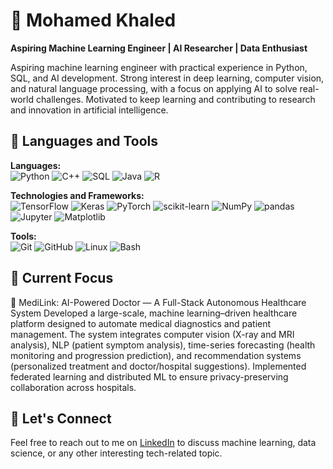 # 🚀 Mohamed Khaled  
**Aspiring Machine Learning Engineer | AI Researcher | Data Enthusiast**  

Aspiring machine learning engineer with practical experience in Python, SQL, and AI development. Strong interest in deep learning, computer vision, and natural language processing, with a focus on applying AI to solve real-world challenges. Motivated to keep learning and contributing to research and innovation in artificial intelligence.

## 🧰 Languages and Tools

**Languages:**  
![Python](https://img.shields.io/badge/-Python-3776AB?style=for-the-badge&logo=python&logoColor=white&logoWidth=25) ![C++](https://img.shields.io/badge/-C++-00599C?style=for-the-badge&logo=cplusplus&logoColor=white&logoWidth=25) ![SQL](https://img.shields.io/badge/-SQL-006A4D?style=for-the-badge&logo=postgresql&logoColor=white&logoWidth=25) ![Java](https://img.shields.io/badge/-Java-007396?style=for-the-badge&logo=java&logoColor=white&logoWidth=25) ![R](https://img.shields.io/badge/-R-276DC3?style=for-the-badge&logo=r&logoColor=white&logoWidth=25)

**Technologies and Frameworks:**  
![TensorFlow](https://img.shields.io/badge/-TensorFlow-FF6F00?style=for-the-badge&logo=tensorflow&logoColor=white&logoWidth=25) ![Keras](https://img.shields.io/badge/-Keras-D00000?style=for-the-badge&logo=keras&logoColor=white&logoWidth=25) ![PyTorch](https://img.shields.io/badge/-PyTorch-EE4C2C?style=for-the-badge&logo=pytorch&logoColor=white&logoWidth=25) ![scikit-learn](https://img.shields.io/badge/-scikit--learn-F7931E?style=for-the-badge&logo=scikit-learn&logoColor=white&logoWidth=25) ![NumPy](https://img.shields.io/badge/-NumPy-013243?style=for-the-badge&logo=numpy&logoColor=white&logoWidth=25) ![pandas](https://img.shields.io/badge/-pandas-150458?style=for-the-badge&logo=pandas&logoColor=white&logoWidth=25) ![Jupyter](https://img.shields.io/badge/-Jupyter-F37626?style=for-the-badge&logo=jupyter&logoColor=white&logoWidth=25) ![Matplotlib](https://img.shields.io/badge/-Matplotlib-005C5C?style=for-the-badge&logo=matplotlib&logoColor=white&logoWidth=25)

**Tools:**  
![Git](https://img.shields.io/badge/-Git-F05032?style=for-the-badge&logo=git&logoColor=white&logoWidth=25) ![GitHub](https://img.shields.io/badge/-GitHub-181717?style=for-the-badge&logo=github&logoColor=white&logoWidth=25) ![Linux](https://img.shields.io/badge/-Linux-000000?style=for-the-badge&logo=linux&logoColor=white&logoWidth=25) ![Bash](https://img.shields.io/badge/-Bash-4EAA25?style=for-the-badge&logo=gnu-bash&logoColor=white&logoWidth=25)


## 🌱 Current Focus

🚀 MediLink: AI-Powered Doctor — A Full-Stack Autonomous Healthcare System
Developed a large-scale, machine learning–driven healthcare platform designed to automate medical diagnostics and patient management. The system integrates computer vision (X-ray and MRI analysis), NLP (patient symptom analysis), time-series forecasting (health monitoring and progression prediction), and recommendation systems (personalized treatment and doctor/hospital suggestions). Implemented federated learning and distributed ML to ensure privacy-preserving collaboration across hospitals.

## 🤝 Let's Connect  

Feel free to reach out to me on [LinkedIn](https://www.linkedin.com/in/mohamed-khaled-5928b0319) to discuss machine learning, data science, or any other interesting tech-related topic.

